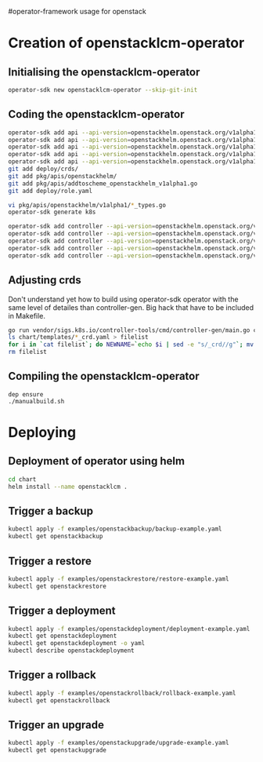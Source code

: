 #operator-framework usage for openstack

# Creation of openstacklcm-operator

## Initialising the openstacklcm-operator

```bash
operator-sdk new openstacklcm-operator --skip-git-init
```

## Coding the openstacklcm-operator

```bash
operator-sdk add api --api-version=openstackhelm.openstack.org/v1alpha1 --kind=OpenstackBackup
operator-sdk add api --api-version=openstackhelm.openstack.org/v1alpha1 --kind=OpenstackRestore
operator-sdk add api --api-version=openstackhelm.openstack.org/v1alpha1 --kind=OpenstackUpgrade
operator-sdk add api --api-version=openstackhelm.openstack.org/v1alpha1 --kind=OpenstackRollback
operator-sdk add api --api-version=openstackhelm.openstack.org/v1alpha1 --kind=OpenstackDeployment
git add deploy/crds/
git add pkg/apis/openstackhelm/
git add pkg/apis/addtoscheme_openstackhelm_v1alpha1.go
git add deploy/role.yaml
```

```bash
vi pkg/apis/openstackhelm/v1alpha1/*_types.go
operator-sdk generate k8s
```

```bash
operator-sdk add controller --api-version=openstackhelm.openstack.org/v1alpha1 --kind=OpenstackBackup
operator-sdk add controller --api-version=openstackhelm.openstack.org/v1alpha1 --kind=OpenstackRestore
operator-sdk add controller --api-version=openstackhelm.openstack.org/v1alpha1 --kind=OpenstackUpgrade
operator-sdk add controller --api-version=openstackhelm.openstack.org/v1alpha1 --kind=OpenstackRollback
operator-sdk add controller --api-version=openstackhelm.openstack.org/v1alpha1 --kind=OpenstackDeployment
```
## Adjusting crds

Don't understand yet how to build using operator-sdk operator with the same level of detailes than
controller-gen. Big hack that have to be included in Makefile.

```bash
go run vendor/sigs.k8s.io/controller-tools/cmd/controller-gen/main.go crd --output-dir ./deploy/crds/
ls chart/templates/*_crd.yaml > filelist
for i in `cat filelist`; do NEWNAME=`echo $i | sed -e "s/_crd//g"`; mv $NEWNAME $i; done
rm filelist
```

## Compiling the openstacklcm-operator

```
dep ensure
./manualbuild.sh
```

# Deploying

## Deployment of operator using helm

```bash
cd chart
helm install --name openstacklcm .
```

## Trigger a backup

```bash
kubectl apply -f examples/openstackbackup/backup-example.yaml
kubectl get openstackbackup
```


## Trigger a restore

```bash
kubectl apply -f examples/openstackrestore/restore-example.yaml
kubectl get openstackrestore
```

## Trigger a deployment

```bash
kubectl apply -f examples/openstackdeployment/deployment-example.yaml
kubectl get openstackdeployment
kubectl get openstackdeployment -o yaml
kubectl describe openstackdeployment
```

## Trigger a rollback

```bash
kubectl apply -f examples/openstackrollback/rollback-example.yaml
kubectl get openstackrollback
```

## Trigger an upgrade

```bash
kubectl apply -f examples/openstackupgrade/upgrade-example.yaml
kubectl get openstackupgrade
```

